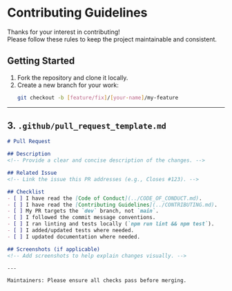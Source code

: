 # Contributing Guidelines

Thanks for your interest in contributing!  
Please follow these rules to keep the project maintainable and consistent.

## Getting Started
1. Fork the repository and clone it locally.
2. Create a new branch for your work:
   ```bash
   git checkout -b [feature/fix]/[your-name]/my-feature

---

## 3. `.github/pull_request_template.md`
```markdown
# Pull Request

## Description
<!-- Provide a clear and concise description of the changes. -->

## Related Issue
<!-- Link the issue this PR addresses (e.g., Closes #123). -->

## Checklist
- [ ] I have read the [Code of Conduct](../CODE_OF_CONDUCT.md).
- [ ] I have read the [Contributing Guidelines](../CONTRIBUTING.md).
- [ ] My PR targets the `dev` branch, not `main`.
- [ ] I followed the commit message conventions.
- [ ] I ran linting and tests locally (`npm run lint && npm test`).
- [ ] I added/updated tests where needed.
- [ ] I updated documentation where needed.

## Screenshots (if applicable)
<!-- Add screenshots to help explain changes visually. -->

---

Maintainers: Please ensure all checks pass before merging.
